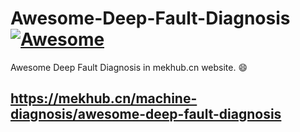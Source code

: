 # Awesome-Deep-Fault-Diagnosis [![Awesome](https://cdn.rawgit.com/sindresorhus/awesome/d7305f38d29fed78fa85652e3a63e154dd8e8829/media/badge.svg)](https://github.com/sindresorhus/awesome)

Awesome Deep Fault Diagnosis in mekhub.cn website. :smile:


## https://mekhub.cn/machine-diagnosis/awesome-deep-fault-diagnosis

